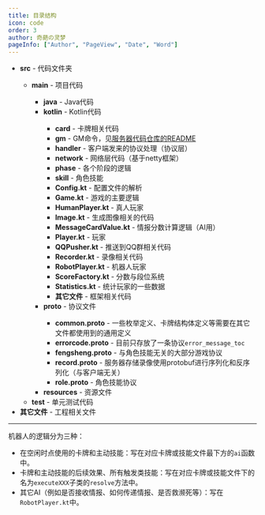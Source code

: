 ```yaml
---
title: 目录结构
icon: code
order: 3
author: 奇葩の灵梦
pageInfo: ["Author", "PageView", "Date", "Word"]
---
```


- <VPIcon icon="folder" /> **src** - 代码文件夹
  - <VPIcon icon="folder" /> **main** - 项目代码
    - <VPIcon icon="folder" /> **java** - Java代码
    - <VPIcon icon="folder" /> **kotlin** - Kotlin代码
      - <VPIcon icon="folder" /> **card** - 卡牌相关代码
      - <VPIcon icon="folder" /> **gm** - GM命令，见[服务器代码仓库的README](https://github.com/CuteReimu/TheMessage?tab=readme-ov-file#%E5%85%B3%E4%BA%8Egm%E5%91%BD%E4%BB%A4)
      - <VPIcon icon="folder" /> **handler** - 客户端发来的协议处理（协议层）
      - <VPIcon icon="folder" /> **network** - 网络层代码（基于netty框架）
      - <VPIcon icon="folder" /> **phase** - 各个阶段的逻辑
      - <VPIcon icon="folder" /> **skill** - 角色技能
      - <VPIcon icon="file" /> **Config.kt** - 配置文件的解析
      - <VPIcon icon="file" /> **Game.kt** - 游戏的主要逻辑
      - <VPIcon icon="file" /> **HumanPlayer.kt** - 真人玩家
      - <VPIcon icon="file" /> **Image.kt** - 生成图像相关的代码
      - <VPIcon icon="file" /> **MessageCardValue.kt** - 情报分数计算逻辑（AI用）
      - <VPIcon icon="file" /> **Player.kt** - 玩家
      - <VPIcon icon="file" /> **QQPusher.kt** - 推送到QQ群相关代码
      - <VPIcon icon="file" /> **Recorder.kt** - 录像相关代码
      - <VPIcon icon="file" /> **RobotPlayer.kt** - 机器人玩家
      - <VPIcon icon="file" /> **ScoreFactory.kt** - 分数与段位系统
      - <VPIcon icon="file" /> **Statistics.kt** - 统计玩家的一些数据
      - <VPIcon icon="file" /> **其它文件** - 框架相关代码
    - <VPIcon icon="folder" /> **proto** - 协议文件
      - <VPIcon icon="file" /> **common.proto** - 一些枚举定义、卡牌结构体定义等需要在其它文件都使用到的通用定义
      - <VPIcon icon="file" /> **errorcode.proto** - 目前只存放了一条协议`error_message_toc`
      - <VPIcon icon="file" /> **fengsheng.proto** - 与角色技能无关的大部分游戏协议
      - <VPIcon icon="file" /> **record.proto** - 服务器存储录像使用protobuf进行序列化和反序列化（与客户端无关）
      - <VPIcon icon="file" /> **role.proto** - 角色技能协议
    - <VPIcon icon="folder" /> **resources** - 资源文件
  - <VPIcon icon="folder" /> **test** - 单元测试代码
- <VPIcon icon="file" /> **其它文件** - 工程相关文件

---

机器人的逻辑分为三种：

- 在空闲时点使用的卡牌和主动技能：写在对应卡牌或技能文件最下方的`ai`函数中。
- 卡牌和主动技能的后续效果、所有触发类技能：写在对应卡牌或技能文件下的名为`executeXXX`子类的`resolve`方法中。
- 其它AI（例如是否接收情报、如何传递情报、是否救濒死等）：写在`RobotPlayer.kt`中。

  
